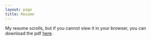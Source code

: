 ```yaml
---
layout: page
title: Resume
---
```


My resume scrolls, but if you cannot view it in your browser, you can download the pdf <a href="../pdf/resume.pdf">here</a>. 

<object data="../pdf/resume.pdf" width="100%" height="1000" type='application/pdf'></object>
<!-- <embed src="../pdf/resume.pdf" type="application/pdf" width="100%" height="600px" /> -->